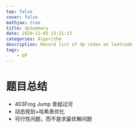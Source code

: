 ```yaml
---
top: false
cover: false
mathjax: true
title: dpSummary
date: 2020-12-05 13:21:13
categories: Algorithm
description: Record list of dp codes on leetcode
tags:
	- DP
---
```


# 题目总结

*  403Frog Jump 青蛙过河
  * 动态规划+哈希表优化
  * 可行性问题，而不是求最优解问题



